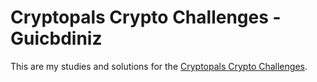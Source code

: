 # Cryptopals Crypto Challenges - Guicbdiniz

This are my studies and solutions for the [Cryptopals Crypto Challenges](https://cryptopals.com/).
